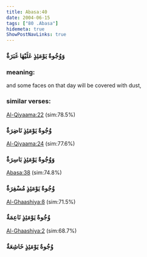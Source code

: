 ```yaml
---
title: Abasa:40
date: 2004-06-15
tags: ["80 .Abasa"]
hidemeta: true 
ShowPostNavLinks: true 
---
```

### وَوُجُوهٌ يَوْمَئِذٍ عَلَيْهَا غَبَرَةٌ
### meaning: 
and some faces on that day will be covered with dust,
### similar verses: 

[Al-Qiyaama:22](/75/22) (sim:78.5%)

### وُجُوهٌ يَوْمَئِذٍ نَاضِرَةٌ

[Al-Qiyaama:24](/75/24) (sim:77.6%)

### وَوُجُوهٌ يَوْمَئِذٍ بَاسِرَةٌ

[Abasa:38](/80/38) (sim:74.8%)

### وُجُوهٌ يَوْمَئِذٍ مُسْفِرَةٌ

[Al-Ghaashiya:8](/88/8) (sim:71.5%)

### وُجُوهٌ يَوْمَئِذٍ نَاعِمَةٌ

[Al-Ghaashiya:2](/88/2) (sim:68.7%)

### وُجُوهٌ يَوْمَئِذٍ خَاشِعَةٌ

